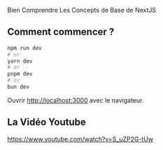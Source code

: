 Bien Comprendre Les Concepts de Base de NextJS

## Comment commencer ?

```bash
npm run dev
# or
yarn dev
# or
pnpm dev
# or
bun dev
```

Ouvrir [http://localhost:3000](http://localhost:3000) avec le navigateur.

## La Vidéo Youtube

https://www.youtube.com/watch?v=S_uZP2G-tUw
